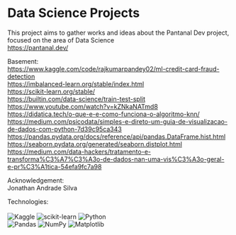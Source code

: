 # Data Science Projects

This project aims to gather works and ideas about the Pantanal Dev project, focused on the area of Data Science <br>
https://pantanal.dev/

Basement: <br>
https://www.kaggle.com/code/rajkumarpandey02/ml-credit-card-fraud-detection <br>
https://imbalanced-learn.org/stable/index.html <br>
https://scikit-learn.org/stable/ <br>
https://builtin.com/data-science/train-test-split <br>
https://www.youtube.com/watch?v=kZNkaNATmd8 <br>
https://didatica.tech/o-que-e-e-como-funciona-o-algoritmo-knn/ <br>
https://medium.com/psicodata/simples-e-direto-um-guia-de-visualizacao-de-dados-com-python-7d39c95ca343 <br>
https://pandas.pydata.org/docs/reference/api/pandas.DataFrame.hist.html <br>
https://seaborn.pydata.org/generated/seaborn.distplot.html <br>
https://medium.com/data-hackers/tratamento-e-transforma%C3%A7%C3%A3o-de-dados-nan-uma-vis%C3%A3o-geral-e-pr%C3%A1tica-54efa9fc7a98

Acknowledgement: <br>
Jonathan Andrade Silva

Technologies: <br><br>
![Kaggle](https://img.shields.io/badge/Kaggle-035a7d?style=for-the-badge&logo=kaggle&logoColor=white)
![scikit-learn](https://img.shields.io/badge/scikit--learn-%23F7931E.svg?style=for-the-badge&logo=scikit-learn&logoColor=white)
![Python](https://img.shields.io/badge/python-3670A0?style=for-the-badge&logo=python&logoColor=ffdd54) <br>
![Pandas](https://img.shields.io/badge/pandas-%23150458.svg?style=for-the-badge&logo=pandas&logoColor=white)
![NumPy](https://img.shields.io/badge/numpy-%23013243.svg?style=for-the-badge&logo=numpy&logoColor=white)
![Matplotlib](https://img.shields.io/badge/Matplotlib-%23ffffff.svg?style=for-the-badge&logo=Matplotlib&logoColor=black)
